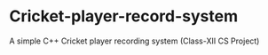 # Cricket-player-record-system

A simple C++ Cricket player recording system (Class-XII CS Project)
